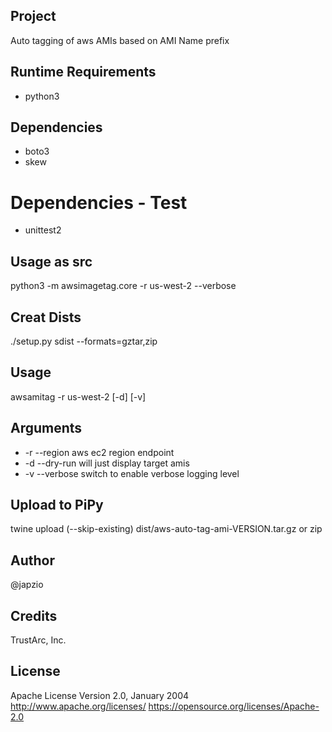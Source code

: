 ## Project

Auto tagging of aws AMIs based on AMI Name prefix

## Runtime Requirements

* python3

## Dependencies

* boto3
* skew 

# Dependencies - Test

* unittest2

## Usage as src

python3 -m awsimagetag.core -r us-west-2 --verbose

## Creat Dists

./setup.py sdist --formats=gztar,zip

## Usage 

awsamitag -r us-west-2 [-d] [-v] 

## Arguments

* -r --region   aws ec2 region endpoint
* -d --dry-run  will just display target amis
* -v --verbose  switch to enable verbose logging level

## Upload to PiPy
twine upload (--skip-existing) dist/aws-auto-tag-ami-VERSION.tar.gz or zip

## Author

@japzio

## Credits

TrustArc, Inc.

## License

Apache License
Version 2.0, January 2004
http://www.apache.org/licenses/
https://opensource.org/licenses/Apache-2.0